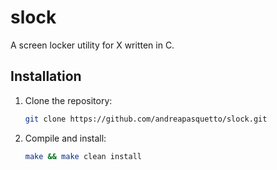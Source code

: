 
# slock

A screen locker utility for X written in C.

## Installation

1. Clone the repository:

    ```sh
    git clone https://github.com/andreapasquetto/slock.git
    ```

2. Compile and install:

    ```sh
    make && make clean install
    ```
